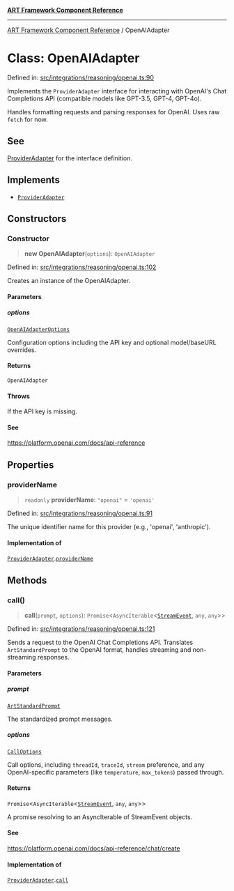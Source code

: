 [**ART Framework Component Reference**](../README.md)

***

[ART Framework Component Reference](../README.md) / OpenAIAdapter

# Class: OpenAIAdapter

Defined in: [src/integrations/reasoning/openai.ts:90](https://github.com/hashangit/ART/blob/1e49ae91e230443ba790ac800658233963b3d60c/src/integrations/reasoning/openai.ts#L90)

Implements the `ProviderAdapter` interface for interacting with OpenAI's
Chat Completions API (compatible models like GPT-3.5, GPT-4, GPT-4o).

Handles formatting requests and parsing responses for OpenAI.
Uses raw `fetch` for now.

## See

[ProviderAdapter](../interfaces/ProviderAdapter.md) for the interface definition.

## Implements

- [`ProviderAdapter`](../interfaces/ProviderAdapter.md)

## Constructors

### Constructor

> **new OpenAIAdapter**(`options`): `OpenAIAdapter`

Defined in: [src/integrations/reasoning/openai.ts:102](https://github.com/hashangit/ART/blob/1e49ae91e230443ba790ac800658233963b3d60c/src/integrations/reasoning/openai.ts#L102)

Creates an instance of the OpenAIAdapter.

#### Parameters

##### options

[`OpenAIAdapterOptions`](../interfaces/OpenAIAdapterOptions.md)

Configuration options including the API key and optional model/baseURL overrides.

#### Returns

`OpenAIAdapter`

#### Throws

If the API key is missing.

#### See

https://platform.openai.com/docs/api-reference

## Properties

### providerName

> `readonly` **providerName**: `"openai"` = `'openai'`

Defined in: [src/integrations/reasoning/openai.ts:91](https://github.com/hashangit/ART/blob/1e49ae91e230443ba790ac800658233963b3d60c/src/integrations/reasoning/openai.ts#L91)

The unique identifier name for this provider (e.g., 'openai', 'anthropic').

#### Implementation of

[`ProviderAdapter`](../interfaces/ProviderAdapter.md).[`providerName`](../interfaces/ProviderAdapter.md#providername)

## Methods

### call()

> **call**(`prompt`, `options`): `Promise`\<`AsyncIterable`\<[`StreamEvent`](../interfaces/StreamEvent.md), `any`, `any`\>\>

Defined in: [src/integrations/reasoning/openai.ts:121](https://github.com/hashangit/ART/blob/1e49ae91e230443ba790ac800658233963b3d60c/src/integrations/reasoning/openai.ts#L121)

Sends a request to the OpenAI Chat Completions API.
Translates `ArtStandardPrompt` to the OpenAI format, handles streaming and non-streaming responses.

#### Parameters

##### prompt

[`ArtStandardPrompt`](../type-aliases/ArtStandardPrompt.md)

The standardized prompt messages.

##### options

[`CallOptions`](../interfaces/CallOptions.md)

Call options, including `threadId`, `traceId`, `stream` preference, and any OpenAI-specific parameters (like `temperature`, `max_tokens`) passed through.

#### Returns

`Promise`\<`AsyncIterable`\<[`StreamEvent`](../interfaces/StreamEvent.md), `any`, `any`\>\>

A promise resolving to an AsyncIterable of StreamEvent objects.

#### See

https://platform.openai.com/docs/api-reference/chat/create

#### Implementation of

[`ProviderAdapter`](../interfaces/ProviderAdapter.md).[`call`](../interfaces/ProviderAdapter.md#call)
